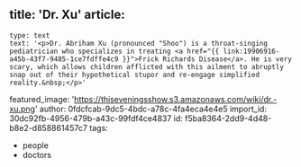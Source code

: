 title: 'Dr. Xu'
article:
  -
    type: text
    text: '<p>Dr. Abriham Xu (pronounced "Shoo") is a throat-singing pediatrician who specializes in treating <a href="{{ link:19906916-a45b-43f7-9485-1ce7fdffe4c9 }}">Frick Richards Disease</a>. He is very scary, which allows children afflicted with this ailment to abruptly snap out of their hypothetical stupor and re-engage simplified reality.&nbsp;</p>'
featured_image: 'https://thiseveningsshow.s3.amazonaws.com/wiki/dr.-xu.png'
author: 0fdcfcab-9dc5-4bdc-a78c-4fa4eca4e4e5
import_id: 30dc92fb-4956-479b-a43c-99fdf4ce4837
id: f5ba8364-2dd9-4d48-b8e2-d858861457c7
tags:
  - people
  - doctors
